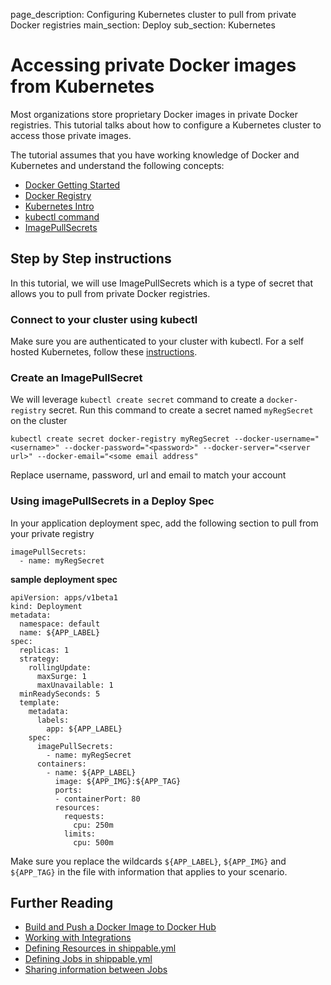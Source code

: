 page_description: Configuring Kubernetes cluster to pull from private Docker registries
main_section: Deploy
sub_section: Kubernetes

# Accessing private Docker images from Kubernetes

Most organizations store proprietary Docker images in private Docker registries. This tutorial talks about how to configure a Kubernetes cluster to access those private images.

The tutorial assumes that you have working knowledge of Docker and Kubernetes and understand the following concepts:

* [Docker Getting Started](https://docs.docker.com/v17.09/get-started/part1/)
* [Docker Registry](https://docs.docker.com/registry/)
* [Kubernetes Intro](https://kubernetes.io/docs/user-journeys/users/application-developer/foundational/)
* [kubectl command](https://kubernetes.io/docs/reference/kubectl/overview/)
* [ImagePullSecrets](https://kubernetes.io/docs/concepts/containers/images/#specifying-imagepullsecrets-on-a-pod)

## Step by Step instructions
In this tutorial, we will use ImagePullSecrets which is a type of secret that allows you to pull from private Docker registries.

### Connect to your cluster using kubectl
Make sure you are authenticated to your cluster with kubectl. For a self hosted Kubernetes, follow these [instructions](/deploy/tutorial/create-kubeconfig-for-self-hosted-kubernetes-cluster).

### Create an ImagePullSecret
We will leverage `kubectl create secret` command to create a `docker-registry` secret. Run this command to create a secret named `myRegSecret` on the cluster

```
kubectl create secret docker-registry myRegSecret --docker-username="<username>" --docker-password="<password>" --docker-server="<server url>" --docker-email="<some email address"
```
Replace username, password, url and email to match your account

### Using imagePullSecrets in a Deploy Spec
In your application deployment spec, add the following section to pull from your private registry

```
imagePullSecrets:
  - name: myRegSecret
```
**sample deployment spec**

```
apiVersion: apps/v1beta1
kind: Deployment
metadata:
  namespace: default
  name: ${APP_LABEL}
spec:
  replicas: 1
  strategy:
    rollingUpdate:
      maxSurge: 1
      maxUnavailable: 1
  minReadySeconds: 5
  template:
    metadata:
      labels:
        app: ${APP_LABEL}
    spec:
      imagePullSecrets:
        - name: myRegSecret
      containers:
        - name: ${APP_LABEL}
          image: ${APP_IMG}:${APP_TAG}
          ports:
          - containerPort: 80
          resources:
            requests:
              cpu: 250m
            limits:
              cpu: 500m
```
Make sure you replace the wildcards `${APP_LABEL}`, `${APP_IMG}` and `${APP_TAG}` in the file with information that applies to your scenario.


## Further Reading
* [Build and Push a Docker Image to Docker Hub](/ci/tutorial/build-push-image-to-docker-hub)
* [Working with Integrations](/platform/tutorial/integration/howto-crud-integration/)
* [Defining Resources in shippable.yml](/platform/tutorial/workflow/shippable-yml/#resources-config)
* [Defining Jobs in shippable.yml](/platform/tutorial/workflow/shippable-yml/#jobs-config)
* [Sharing information between Jobs](/platform/tutorial/workflow/share-info-across-jobs/)
